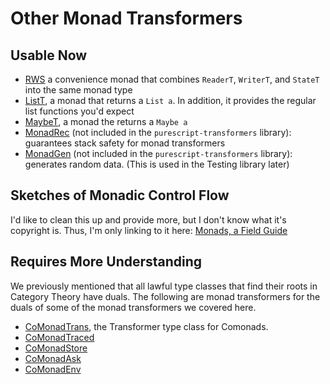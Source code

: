 # Other Monad Transformers

## Usable Now

- [RWS](https://pursuit.purescript.org/packages/purescript-transformers/4.1.0/docs/Control.Monad.RWS.Trans#t:RWST) a convenience monad that combines `ReaderT`, `WriterT`, and `StateT` into the same monad type
- [ListT](https://pursuit.purescript.org/packages/purescript-transformers/4.1.0/docs/Control.Monad.List.Trans#t:ListT), a monad that returns a `List a`. In addition, it provides the regular list functions you'd expect
- [MaybeT](https://pursuit.purescript.org/packages/purescript-transformers/4.1.0/docs/Control.Monad.Maybe.Trans#t:MaybeT), a monad the returns a `Maybe a`
- [MonadRec](https://pursuit.purescript.org/packages/purescript-tailrec/4.0.0/docs/Control.Monad.Rec.Class#t:MonadRec) (not included in the `purescript-transformers` library): guarantees stack safety for monad transformers
- [MonadGen](https://pursuit.purescript.org/packages/purescript-gen/2.1.0/docs/Control.Monad.Gen.Class#t:MonadGen) (not included in the `purescript-transformers` library): generates random data. (This is used in the Testing library later)

## Sketches of Monadic Control Flow

I'd like to clean this up and provide more, but I don't know what it's copyright is. Thus, I'm only linking to it here:
[Monads, a Field Guide](http://blog.sigfpe.com/2006/10/monads-field-guide.html?m1)

## Requires More Understanding

We previously mentioned that all lawful type classes that find their roots in Category Theory have duals. The following are monad transformers for the duals of some of the monad transformers we covered here.

- [CoMonadTrans](https://pursuit.purescript.org/packages/purescript-transformers/4.1.0/docs/Control.Comonad.Trans.Class), the Transformer type class for Comonads.
- [CoMonadTraced](https://pursuit.purescript.org/packages/purescript-transformers/4.1.0/docs/Control.Comonad.Traced.Class#t:ComonadTraced)
- [CoMonadStore](https://pursuit.purescript.org/packages/purescript-transformers/4.1.0/docs/Control.Comonad.Store.Class)
- [CoMonadAsk](https://pursuit.purescript.org/packages/purescript-transformers/4.1.0/docs/Control.Comonad.Env.Class#t:ComonadAsk)
- [CoMonadEnv](https://pursuit.purescript.org/packages/purescript-transformers/4.1.0/docs/Control.Comonad.Env.Class#t:ComonadEnv)
